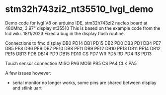 # stm32h743zi2_nt35510_lvgl_demo
Demo code for lvgl V8 on arduino IDE, stm32h743zi2 nucleo board at 480Mhz, 3.97" display nt35510
This is based on the example code from the lcd wiki.
18/1/2023 Fixed a bug in the display flush routine.


Connections to fmc display
DB0 PD14
DB1 PD15
DB2 PD0
DB3 PD1
DB4 PE7
DB5 PE8
DB6 PE9
DB7 PE10
DB8 PE11
DB9 PE12
DB10 PE13
DB11 PE14
DB12 PE15
DB13 PD8
DB14 PD9
DB15 PD10
CS PD7
WR PD5
RD PD4
RS PD13

Touch sensor connection
MISO PA6
MOSI PB5
CS PA4
CLK PA5

A few issues however:
- serial monitor no longer works, some pins are shared between display and stlink uart 


